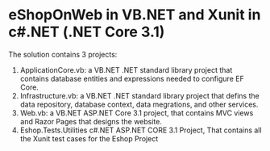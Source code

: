 ﻿# eShopOnWeb in VB.NET and Xunit in c#.NET (.NET Core 3.1) 
The solution contains 3 projects:
1. ApplicationCore.vb: 
a VB.NET .NET standard library project that contains database entities and expressions needed to configure EF Core.
2. Infrastructure.vb: 
a VB.NET .NET standard library project that defins the data repository, database context, data megrations, and other services.
3. Web.vb: 
a VB.NET ASP.NET Core 3.1 project, that contains MVC views and Razor Pages that designs the website.
4. Eshop.Tests.Utilities
  c#.NET ASP.NET CORE 3.1 Project, That contains  all the Xunit test cases for the Eshop Project
